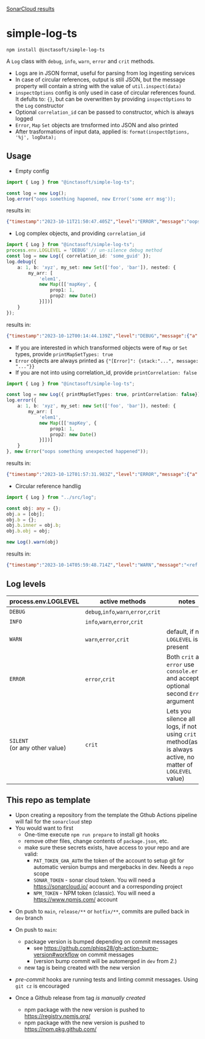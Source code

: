 [SonarCloud results](https://sonarcloud.io/summary/overall?id=inctasoft_simple-log-ts)
# simple-log-ts

```
npm install @inctasoft/simple-log-ts
```

A `Log` class with `debug`, `info`, `warn`, `error` and `crit` methods.
- Logs are in JSON format, useful for parsing from log ingesting services
- In case of circular references, output is still JSON, but the message property will contain a string with the value of `util.inspect(data)`
- `inspectOptions` config is only used in case of circular references found. It defults to: `{}`, but can be overwritten by providing `inspectOptions` to the `Log` constructor
- Optional `correlation_id` can be passed to constructor, which is always logged
- `Error`, `Map` `Set` objects are trnsformed into JSON and also printed
- After trasformations of input data, applied is: `format(inspectOptions, '%j', logData);` 

## Usage
- Empty config
```typescript
import { Log } from "@inctasoft/simple-log-ts";

const log = new Log();
log.error("oops something hapened, new Error('some err msg'));
```
results in:
```json
{"timestamp":"2023-10-11T21:50:47.405Z","level":"ERROR","message":"oops something hapened","correlation":"undefined","[Error]":{"stack":"Error: some err msg\n    at Object..(the err stack)","message":"some err msg"}}```
```
- Log complex objects, and providing `correlation_id`
```typescript
import { Log } from "@inctasoft/simple-log-ts";
process.env.LOGLEVEL = 'DEBUG' // un-silence debug method
const log = new Log({ correlation_id: 'some_guid' });
log.debug({
    a: 1, b: 'xyz', my_set: new Set(['foo', 'bar']), nested: {
        my_arr: [
            'elem1',
            new Map([['mapKey', {
                prop1: 1,
                prop2: new Date()
            }]])]
    }
});
```
results in:
```json
{"timestamp":"2023-10-12T00:14:44.139Z","level":"DEBUG","message":{"a":1,"b":"xyz","my_set":["foo","bar"],"nested":{"my_arr":["elem1",{"mapKey":{"prop1":1,"prop2":"2023-10-12T00:14:44.139Z"}}]}},"correlation":"some_guid"}
```
- If you are interested in which transformed objects were of `Map` or `Set` types, provide `printMapSetTypes: true`
- `Error` objects are always printed as `{"[Error]": {stack:"...", message: "..."}}`
- If you are not into using correlation_id, provide `printCorrelation: false`
```typescript
import { Log } from "@inctasoft/simple-log-ts";

const log = new Log({ printMapSetTypes: true, printCorrelation: false});
log.error({
    a: 1, b: 'xyz', my_set: new Set(['foo', 'bar']), nested: {
        my_arr: [
            'elem1',
            new Map([['mapKey', {
                prop1: 1,
                prop2: new Date()
            }]])]
    }
}, new Error("oops something unexpected happened"));
```
results in:
```json
{"timestamp":"2023-10-12T01:57:31.983Z","level":"ERROR","message":{"a":1,"b":"xyz","my_set":{"[Set]":["foo","bar"]},"nested":{"my_arr":["elem1",{"[Map]":{"mapKey":{"prop1":1,"prop2":"2023-10-12T01:57:31.983Z"}}}]}},"[Error]":{"stack":"Error: oops something unexpected happened\n    at Object..(the err stack)","message":"oops something unexpected happened"}}
```
- Circular reference handlig
```typescript
import { Log } from "../src/log";

const obj: any = {};
obj.a = [obj];
obj.b = {};
obj.b.inner = obj.b;
obj.b.obj = obj;

new Log().warn(obj)
```
results in:
```json
{"timestamp":"2023-10-14T05:59:48.714Z","level":"WARN","message":"<ref *1> {\n  a: [ [Circular *1] ],\n  b: <ref *2> { inner: [Circular *2], obj: [Circular *1] }\n}","correlation":"undefined"}
```
## Log levels
| process.env.LOGLEVEL | active methods | notes |
|---|---|---|
| `DEBUG`| `debug`,`info`,`warn`,`error`,`crit`| | 
| `INFO` | `info`,`warn`,`error`,`crit`|| 
| `WARN` | `warn`,`error`,`crit`| default, if no `LOGLEVEL` is present |
| `ERROR`| `error`,`crit`| Both `crit` and `error` use `console.error` and accept optional second `Error` argument |
| `SILENT` <br/> (or any other value)| `crit` | Lets you silence all logs, if not using `crit` method(as it is always active, no matter of `LOGLEVEL` value) |

## This repo as template
- Upon creating a repository from the template the Gthub Actions pipeline will fail for the `sonarcloud` step
- You would want to first
  - One-time execute `npm run prepare` to install git hooks
  - remove other files, change contents of `package.json`, etc.
  - make sure these secrets exists, have access to your repo and are valid:
    - `PAT_TOKEN_GHA_AUTH` the token of the account to setup git for automatic version bumps and mergebacks in dev. Needs a `repo` scope
    - `SONAR_TOKEN` - sonar cloud token. You will need a https://sonarcloud.io/ account and a corresponding project
    - `NPM_TOKEN` - NPM token (classic). You will need a https://www.npmjs.com/ account

* On push to `main`, `release/**` or `hotfix/**`, commits are pulled back in `dev` branch 
* On push to  `main`:
  * package version is bumped depending on commit messages
    * see https://github.com/phips28/gh-action-bump-version#workflow on commit messages
    * (version bump commit will be automerged in `dev` from _2._)
  * new tag is being created with the new version

* _pre-commit_ hooks are running tests and linting commit messages. Using `git cz` is encouraged
* Once a Github release from tag _is manually created_ 
  * npm package with the new version is pushed to https://registry.npmjs.org/
  * npm package with the new version is pushed to https://npm.pkg.github.com/
  